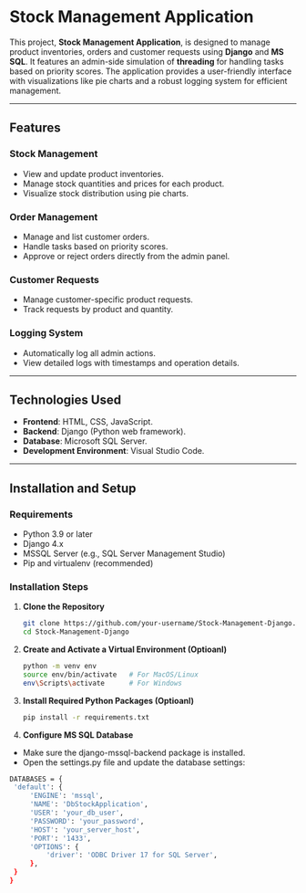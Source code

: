 # **Stock Management Application**

This project, **Stock Management Application**, is designed to manage product inventories, orders and customer requests using **Django** and **MS SQL**. It features an admin-side simulation of **threading** for handling tasks based on priority scores. The application provides a user-friendly interface with visualizations like pie charts and a robust logging system for efficient management.

---

## **Features**

### **Stock Management**
- View and update product inventories.
- Manage stock quantities and prices for each product.
- Visualize stock distribution using pie charts.

### **Order Management**
- Manage and list customer orders.
- Handle tasks based on priority scores.
- Approve or reject orders directly from the admin panel.

### **Customer Requests**
- Manage customer-specific product requests.
- Track requests by product and quantity.

### **Logging System**
- Automatically log all admin actions.
- View detailed logs with timestamps and operation details.

---

## **Technologies Used**
- **Frontend**: HTML, CSS, JavaScript.
- **Backend**: Django (Python web framework).
- **Database**: Microsoft SQL Server.
- **Development Environment**: Visual Studio Code.

---

## **Installation and Setup**

### **Requirements**
- Python 3.9 or later
- Django 4.x
- MSSQL Server (e.g., SQL Server Management Studio)
- Pip and virtualenv (recommended)

### **Installation Steps**

1. **Clone the Repository**
   ```bash
   git clone https://github.com/your-username/Stock-Management-Django.git
   cd Stock-Management-Django

2. **Create and Activate a Virtual Environment (Optioanl)** 
   ```bash
   python -m venv env
   source env/bin/activate   # For MacOS/Linux
   env\Scripts\activate      # For Windows

3. **Install Required Python Packages (Optioanl)**
   ```bash
   pip install -r requirements.txt

4. **Configure MS SQL Database**
  * Make sure the django-mssql-backend package is installed.
  * Open the settings.py file and update the database settings:
   ```bash
   DATABASES = {
    'default': {
        'ENGINE': 'mssql',
        'NAME': 'DbStockApplication',
        'USER': 'your_db_user',
        'PASSWORD': 'your_password',
        'HOST': 'your_server_host',
        'PORT': '1433',
        'OPTIONS': {
            'driver': 'ODBC Driver 17 for SQL Server',
        },
    }
}


